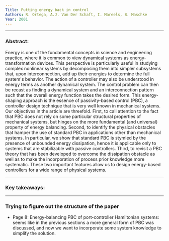 ```yaml
---
Title: Putting energy back in control
Authors: R. Ortega, A.J. Van Der Schaft, I. Mareels, B. Maschke
Year: 2001
---
```

***
### Abstract: 
Energy is one of the fundamental concepts in science and engineering practice, where it is common to view dynamical systems as energy-transformation devices. This perspective is particularly useful in studying complex nonlinear systems by decomposing them into simpler subsystems that, upon interconnection, add up their energies to determine the full system's behavior. The action of a controller may also be understood in energy terms as another dynamical system. The control problem can then be recast as finding a dynamical system and an interconnection pattern such that the overall energy function takes the desired form. This energy-shaping approach is the essence of passivity-based control (PBC), a controller design technique that is very well known in mechanical systems. Our objectives in the article are threefold. First, to call attention to the fact that PBC does not rely on some particular structural properties of mechanical systems, but hinges on the more fundamental (and universal) property of energy balancing. Second, to identify the physical obstacles that hamper the use of standard PBC in applications other than mechanical systems. In particular, we show that standard PBC is stymied by the presence of unbounded energy dissipation, hence it is applicable only to systems that are stabilizable with passive controllers. Third, to revisit a PBC theory that has been developed to overcome the dissipation obstacle as well as to make the incorporation of process prior knowledge more systematic. These two important features allow us to design energy-based controllers for a wide range of physical systems.
***
### Key takeaways:


***
### Trying to figure out the structure of the paper
- Page 8: Energy-balancing PBC of port-controller Hamiltonian systems: seems like in the previous sections a more general form of PBC was discussed, and now we want to incorporate some system knowledge to simplify the solution.